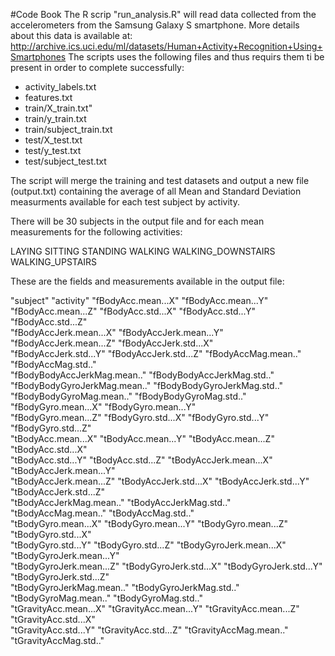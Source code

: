 #Code Book
The R scrip "run_analysis.R" will read data collected from the accelerometers from the Samsung Galaxy S smartphone. More details about this data is available at: http://archive.ics.uci.edu/ml/datasets/Human+Activity+Recognition+Using+Smartphones 
The scripts uses the following files and thus requirs them ti be present in order to complete successfully:

* activity_labels.txt
* features.txt
* train/X_train.txt"
* train/y_train.txt
* train/subject_train.txt
* test/X_test.txt
* test/y_test.txt
* test/subject_test.txt

The script will merge the training and test datasets and output a new file (output.txt) containing the average of all Mean and Standard Deviation measurments available for each test subject by activity.

There will be 30 subjects in the output file and for each mean measurements for the following activities:

LAYING 
SITTING 
STANDING 
WALKING 
WALKING_DOWNSTAIRS 
WALKING_UPSTAIRS

These are the fields and measurements available in the output file:

"subject"                     "activity"                    "fBodyAcc.mean...X"           "fBodyAcc.mean...Y"          
"fBodyAcc.mean...Z"           "fBodyAcc.std...X"            "fBodyAcc.std...Y"            "fBodyAcc.std...Z"           
"fBodyAccJerk.mean...X"       "fBodyAccJerk.mean...Y"       "fBodyAccJerk.mean...Z"       "fBodyAccJerk.std...X"       
"fBodyAccJerk.std...Y"        "fBodyAccJerk.std...Z"        "fBodyAccMag.mean.."          "fBodyAccMag.std.."          
"fBodyBodyAccJerkMag.mean.."  "fBodyBodyAccJerkMag.std.."   "fBodyBodyGyroJerkMag.mean.." "fBodyBodyGyroJerkMag.std.." 
"fBodyBodyGyroMag.mean.."     "fBodyBodyGyroMag.std.."      "fBodyGyro.mean...X"          "fBodyGyro.mean...Y"         
"fBodyGyro.mean...Z"          "fBodyGyro.std...X"           "fBodyGyro.std...Y"           "fBodyGyro.std...Z"          
"tBodyAcc.mean...X"           "tBodyAcc.mean...Y"           "tBodyAcc.mean...Z"           "tBodyAcc.std...X"           
"tBodyAcc.std...Y"            "tBodyAcc.std...Z"            "tBodyAccJerk.mean...X"       "tBodyAccJerk.mean...Y"      
"tBodyAccJerk.mean...Z"       "tBodyAccJerk.std...X"        "tBodyAccJerk.std...Y"        "tBodyAccJerk.std...Z"       
"tBodyAccJerkMag.mean.."      "tBodyAccJerkMag.std.."       "tBodyAccMag.mean.."          "tBodyAccMag.std.."          
"tBodyGyro.mean...X"          "tBodyGyro.mean...Y"          "tBodyGyro.mean...Z"          "tBodyGyro.std...X"          
"tBodyGyro.std...Y"           "tBodyGyro.std...Z"           "tBodyGyroJerk.mean...X"      "tBodyGyroJerk.mean...Y"     
"tBodyGyroJerk.mean...Z"      "tBodyGyroJerk.std...X"       "tBodyGyroJerk.std...Y"       "tBodyGyroJerk.std...Z"      
"tBodyGyroJerkMag.mean.."     "tBodyGyroJerkMag.std.."      "tBodyGyroMag.mean.."         "tBodyGyroMag.std.."         
"tGravityAcc.mean...X"        "tGravityAcc.mean...Y"        "tGravityAcc.mean...Z"        "tGravityAcc.std...X"        
"tGravityAcc.std...Y"         "tGravityAcc.std...Z"         "tGravityAccMag.mean.."       "tGravityAccMag.std.."       
